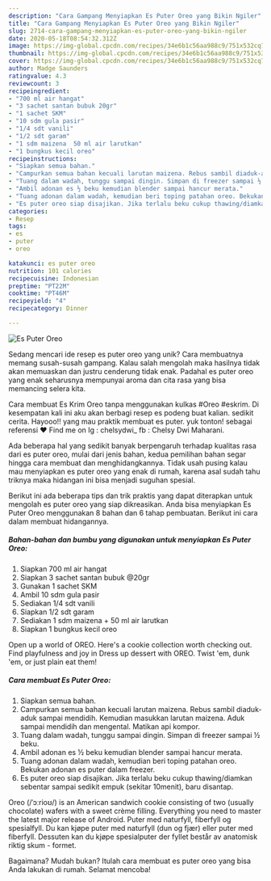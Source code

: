 ```yaml
---
description: "Cara Gampang Menyiapkan Es Puter Oreo yang Bikin Ngiler"
title: "Cara Gampang Menyiapkan Es Puter Oreo yang Bikin Ngiler"
slug: 2714-cara-gampang-menyiapkan-es-puter-oreo-yang-bikin-ngiler
date: 2020-05-18T08:54:32.312Z
image: https://img-global.cpcdn.com/recipes/34e6b1c56aa988c9/751x532cq70/es-puter-oreo-foto-resep-utama.jpg
thumbnail: https://img-global.cpcdn.com/recipes/34e6b1c56aa988c9/751x532cq70/es-puter-oreo-foto-resep-utama.jpg
cover: https://img-global.cpcdn.com/recipes/34e6b1c56aa988c9/751x532cq70/es-puter-oreo-foto-resep-utama.jpg
author: Madge Saunders
ratingvalue: 4.3
reviewcount: 3
recipeingredient:
- "700 ml air hangat"
- "3 sachet santan bubuk 20gr"
- "1 sachet SKM"
- "10 sdm gula pasir"
- "1/4 sdt vanili"
- "1/2 sdt garam"
- "1 sdm maizena  50 ml air larutkan"
- "1 bungkus kecil oreo"
recipeinstructions:
- "Siapkan semua bahan."
- "Campurkan semua bahan kecuali larutan maizena. Rebus sambil diaduk-aduk sampai mendidih. Kemudian masukkan larutan maizena. Aduk sampai mendidih dan mengental. Matikan api kompor."
- "Tuang dalam wadah, tunggu sampai dingin. Simpan di freezer sampai ½ beku."
- "Ambil adonan es ½ beku kemudian blender sampai hancur merata."
- "Tuang adonan dalam wadah, kemudian beri toping patahan oreo. Bekukan adonan es puter dalam freezer."
- "Es puter oreo siap disajikan. Jika terlalu beku cukup thawing/diamkan sebentar sampai sedikit empuk (sekitar 10menit), baru disantap."
categories:
- Resep
tags:
- es
- puter
- oreo

katakunci: es puter oreo 
nutrition: 101 calories
recipecuisine: Indonesian
preptime: "PT22M"
cooktime: "PT46M"
recipeyield: "4"
recipecategory: Dinner

---
```



![Es Puter Oreo](https://img-global.cpcdn.com/recipes/34e6b1c56aa988c9/751x532cq70/es-puter-oreo-foto-resep-utama.jpg)

Sedang mencari ide resep es puter oreo yang unik? Cara membuatnya memang susah-susah gampang. Kalau salah mengolah maka hasilnya tidak akan memuaskan dan justru cenderung tidak enak. Padahal es puter oreo yang enak seharusnya mempunyai aroma dan cita rasa yang bisa memancing selera kita.

Cara membuat Es Krim Oreo tanpa menggunakan kulkas #Oreo #eskrim. Di kesempatan kali ini aku akan berbagi resep es podeng buat kalian. sedikit cerita. Hayooo!! yang mau praktik membuat es puter. yuk tonton! sebagai referensi ❤ Find me on Ig : chelsydwi_ fb : Chelsy Dwi Maharani.

Ada beberapa hal yang sedikit banyak berpengaruh terhadap kualitas rasa dari es puter oreo, mulai dari jenis bahan, kedua pemilihan bahan segar hingga cara membuat dan menghidangkannya. Tidak usah pusing kalau mau menyiapkan es puter oreo yang enak di rumah, karena asal sudah tahu triknya maka hidangan ini bisa menjadi suguhan spesial.


Berikut ini ada beberapa tips dan trik praktis yang dapat diterapkan untuk mengolah es puter oreo yang siap dikreasikan. Anda bisa menyiapkan Es Puter Oreo menggunakan 8 bahan dan 6 tahap pembuatan. Berikut ini cara dalam membuat hidangannya.

<!--inarticleads1-->

##### Bahan-bahan dan bumbu yang digunakan untuk menyiapkan Es Puter Oreo:

1. Siapkan 700 ml air hangat
1. Siapkan 3 sachet santan bubuk @20gr
1. Gunakan 1 sachet SKM
1. Ambil 10 sdm gula pasir
1. Sediakan 1/4 sdt vanili
1. Siapkan 1/2 sdt garam
1. Sediakan 1 sdm maizena + 50 ml air larutkan
1. Siapkan 1 bungkus kecil oreo


Open up a world of OREO. Here&#39;s a cookie collection worth checking out. Find playfulness and joy in Dress up dessert with OREO. Twist &#39;em, dunk &#39;em, or just plain eat them! 

<!--inarticleads2-->

##### Cara membuat Es Puter Oreo:

1. Siapkan semua bahan.
1. Campurkan semua bahan kecuali larutan maizena. Rebus sambil diaduk-aduk sampai mendidih. Kemudian masukkan larutan maizena. Aduk sampai mendidih dan mengental. Matikan api kompor.
1. Tuang dalam wadah, tunggu sampai dingin. Simpan di freezer sampai ½ beku.
1. Ambil adonan es ½ beku kemudian blender sampai hancur merata.
1. Tuang adonan dalam wadah, kemudian beri toping patahan oreo. Bekukan adonan es puter dalam freezer.
1. Es puter oreo siap disajikan. Jika terlalu beku cukup thawing/diamkan sebentar sampai sedikit empuk (sekitar 10menit), baru disantap.


Oreo (/ˈɔːrioʊ/) is an American sandwich cookie consisting of two (usually chocolate) wafers with a sweet crème filling. Everything you need to master the latest major release of Android. Puter med naturfyll, fiberfyll og spesialfyll. Du kan kjøpe puter med naturfyll (dun og fjær) eller puter med fiberfyll. Dessuten kan du kjøpe spesialputer der fyllet består av anatomisk riktig skum - formet. 

Bagaimana? Mudah bukan? Itulah cara membuat es puter oreo yang bisa Anda lakukan di rumah. Selamat mencoba!
